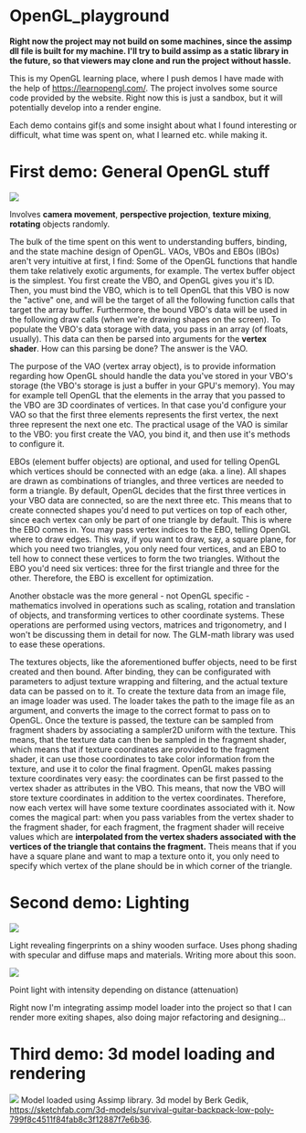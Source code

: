 # OpenGL_playground

**Right now the project may not build on some machines, since the assimp dll file is built for my machine. I'll try to build assimp as a static library in the future, so that viewers may clone and run the project without hassle.**

This is my OpenGL learning place, where I push demos I have made with the help of https://learnopengl.com/. The project involves some source code provided by the website. Right now this is just a sandbox, but it will potentially develop into a render engine.

Each demo contains gif(s and some insight about what I found interesting or difficult, what time was spent on, what I learned etc. while making it.

# First demo: General OpenGL stuff
![](https://github.com/Willecode/OpenGL_playground/blob/2dfa82c6d87e0cb0e0101d795676d0cf87300143/gifs/movement_demo.gif)

Involves **camera movement**, **perspective projection**, **texture mixing**, **rotating** objects randomly.

The bulk of the time spent on this went to understanding buffers, binding, and the state machine design of OpenGL. VAOs, VBOs and EBOs (IBOs) aren't very intuitive at first, I find: Some of the OpenGL functions that handle them take relatively exotic arguments, for example. The vertex buffer object is the simplest. You first create the VBO, and OpenGL gives you it's ID. Then, you must bind the VBO, which is to tell OpenGL that this VBO is now the "active" one, and will be the target of all the following function calls that target the array buffer. Furthermore, the bound VBO's data will be used in the following draw calls (when we're drawing shapes on the screen). To populate the VBO's data storage with data, you pass in an array (of floats, usually). This data can then be parsed into arguments for the **vertex shader**. How can this parsing be done? The answer is the VAO.

The purpose of the VAO (vertex array object), is to provide information regarding how OpenGL should handle the data you've stored in your VBO's storage (the VBO's storage is just a buffer in your GPU's memory). You may for example tell OpenGL that the elements in the array that you passed to the VBO are 3D coordinates of vertices. In that case you'd configure your VAO so that the first three elements represents the first vertex, the next three represent the next one etc. The practical usage of the VAO is similar to the VBO: you first create the VAO, you bind it, and then use it's methods to configure it.

EBOs (element buffer objects) are optional, and used for telling OpenGL which vertices should be connected with an edge (aka. a line). All shapes are drawn as combinations of triangles, and three vertices are needed to form a triangle. By default, OpenGL decides that the first three vertices in your VBO data are connected, so are the next three etc. This means that to create connected shapes you'd need to put vertices on top of each other, since each vertex can only be part of one triangle by default. This is where the EBO comes in. You may pass vertex indices to the EBO, telling OpenGL where to draw edges. This way, if you want to draw, say, a square plane, for which you need two triangles, you only need four vertices, and an EBO to tell how to connect these vertices to form the two triangles. Without the EBO you'd need six vertices: three for the first triangle and three for the other. Therefore, the EBO is excellent for optimization.

Another obstacle was the more general - not OpenGL specific - mathematics involved in operations such as scaling, rotation and translation of objects, and transforming vertices to other coordinate systems. These operations are performed using vectors, matrices and trigonometry, and I won't be discussing them in detail for now. The GLM-math library was used to ease these operations.

The textures objects, like the aforementioned buffer objects, need to be first created and then bound. After binding, they can be configurated with parameters to adjust texture wrapping and filtering, and the actual texture data can be passed on to it. To create the texture data from an image file, an image loader was used. The loader takes the path to the image file as an argument, and converts the image to the correct format to pass on to OpenGL. Once the texture is passed, the texture can be sampled from fragment shaders by associating a sampler2D uniform with the texture. This means, that the texture data can then be sampled in the fragment shader, which means that if texture coordinates are provided to the fragment shader, it can use those coordinates to take color information from the texture, and use it to color the final fragment. OpenGL makes passing texture coordinates very easy: the coordinates can be first passed to the vertex shader as attributes in the VBO. This means, that now the VBO will store texture coordinates in addition to the vertex coordinates. Therefore, now each vertex will have some texture coordinates associated with it. Now comes the magical part: when you pass variables from the vertex shader to the fragment shader, for each fragment, the fragment shader will receive values which are **interpolated from the vertex shaders associated with the vertices of the triangle that contains the fragment.** Theis means that if you have a square plane and want to map a texture onto it, you only need to specify which vertex of the plane should be in which corner of the triangle.

# Second demo: Lighting
![](https://github.com/Willecode/OpenGL_playground/blob/2dfa82c6d87e0cb0e0101d795676d0cf87300143/gifs/specular-diffuse-map.gif)

Light revealing fingerprints on a shiny wooden surface. Uses phong shading with specular and diffuse maps and materials. Writing more about this soon.

![](https://github.com/Willecode/OpenGL_playground/blob/2dfa82c6d87e0cb0e0101d795676d0cf87300143/gifs/point-light.gif)

Point light with intensity depending on distance (attenuation)

Right now I'm integrating assimp model loader into the project so that I can render more exiting shapes, also doing major refactoring and designing...
# Third demo: 3d model loading and rendering
![](https://github.com/Willecode/OpenGL_playground/blob/12d66da38d8c9cf90866180bb0f67b7a598d0eb4/gifs/spec-diffuse-map-3dmodel.gif)
Model loaded using Assimp library. 3d model by Berk Gedik, https://sketchfab.com/3d-models/survival-guitar-backpack-low-poly-799f8c4511f84fab8c3f12887f7e6b36.
